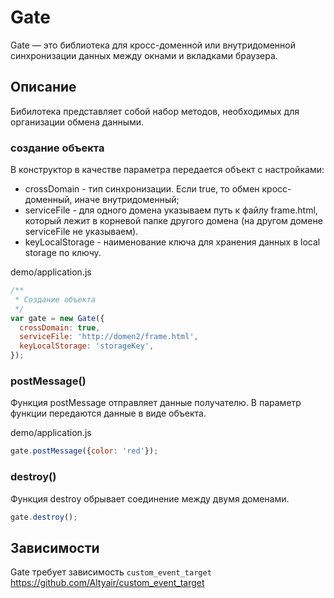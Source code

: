 ﻿# Gate

Gate — это библиотека для кросс-доменной или внутридоменной синхронизации данных между окнами и вкладками браузера.

## Описание

Бибилотека представляет собой набор методов, необходимых для организации обмена данными.

### создание объекта

В конструктор в качестве параметра передается объект с настройками:
* crossDomain - тип синхронизации. Если true, то обмен кросс-доменный, иначе внутридоменный;
* serviceFile - для одного домена указываем путь к файлу frame.html, который лежит в корневой папке другого домена (на другом домене serviceFile не указываем).
* keyLocalStorage - наименование ключа для хранения данных в local storage по ключу.

demo/application.js

```javascript
/**
 * Создание объекта
 */
var gate = new Gate({
  crossDomain: true,
  serviceFile: 'http://domen2/frame.html',
  keyLocalStorage: 'storageKey',
});
```

### postMessage()

Функция postMessage отправляет данные получателю. В параметр функции передаются данные в виде объекта.

demo/application.js

```javascript
gate.postMessage({color: 'red'});
```

### destroy()

Функция destroy обрывает соединение между двумя доменами. 

```javascript
gate.destroy();
```

## Зависимости

Gate требует зависимость `custom_event_target` https://github.com/Altyair/custom_event_target


